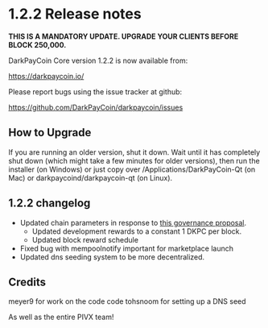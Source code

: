 1.2.2 Release notes
====================

**THIS IS A MANDATORY UPDATE. UPGRADE YOUR CLIENTS BEFORE BLOCK 250,000.**

DarkPayCoin Core version 1.2.2 is now available from:

  https://darkpaycoin.io/

Please report bugs using the issue tracker at github:

  https://github.com/DarkPayCoin/darkpaycoin/issues


How to Upgrade
--------------

If you are running an older version, shut it down. Wait until it has completely
shut down (which might take a few minutes for older versions), then run the
installer (on Windows) or just copy over /Applications/DarkPayCoin-Qt (on Mac) or
darkpaycoind/darkpaycoin-qt (on Linux).


1.2.2 changelog
----------------

- Updated chain parameters in response to [this governance proposal](https://forum.darkpaycoin.io/t/block-reward-extension/81).
  - Updated development rewards to a constant 1 DKPC per block.
  - Updated block reward schedule
- Fixed bug with mempoolnotify important for marketplace launch
- Updated dns seeding system to be more decentralized.


Credits
--------

meyer9 for work on the code code
tohsnoom for setting up a DNS seed

As well as the entire PIVX team!